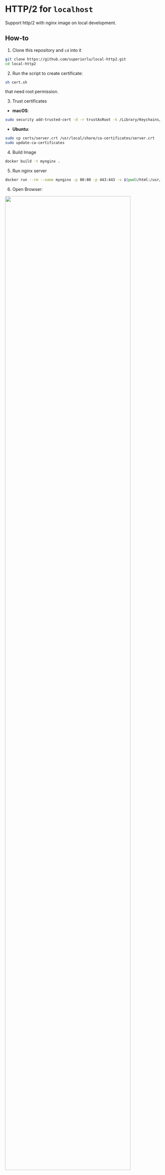 # HTTP/2 for `localhost`

 Support http/2 with nginx image on local development.

## How-to

1. Clone this repository and `cd` into it

```sh
git clone https://github.com/superiorlu/local-http2.git
cd local-http2
```
2. Run the script to create certificate:

```sh
sh cert.sh
```
that need root permission.

3. Trust certificates
- **macOS**:
```sh
sudo security add-trusted-cert -d -r trustAsRoot -k /Library/Keychains/System.keychain certs/server.crt
```
- **Ubuntu**:
```sh
sudo cp certs/server.crt /usr/local/share/ca-certificates/server.crt
sudo update-ca-certificates
```

4. Build Image
```sh
docker build -t mynginx .
```

5. Run nginx server
```sh
docker run --rm --name mynginx -p 80:80 -p 443:443 -v $(pwd)/html:/usr/share/nginx/html -d mynginx
```
6. Open Browser:

<img src="https://s1.ax1x.com/2018/12/21/FsW0zQ.png" width="90%" heigth="90%">

## Resouce

- [local-cert-generator](https://github.com/dakshshah96/local-cert-generator)
- [how to create csr using Openssl without prompt](https://www.shellhacks.com/create-csr-openssl-without-prompt-non-interactive/)
